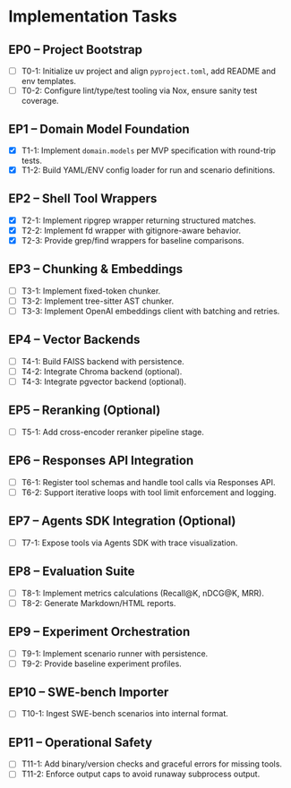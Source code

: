 # Implementation Tasks

## EP0 – Project Bootstrap
- [ ] T0-1: Initialize uv project and align `pyproject.toml`, add README and env templates.
- [ ] T0-2: Configure lint/type/test tooling via Nox, ensure sanity test coverage.

## EP1 – Domain Model Foundation
- [x] T1-1: Implement `domain.models` per MVP specification with round-trip tests.
- [x] T1-2: Build YAML/ENV config loader for run and scenario definitions.

## EP2 – Shell Tool Wrappers
- [x] T2-1: Implement ripgrep wrapper returning structured matches.
- [x] T2-2: Implement fd wrapper with gitignore-aware behavior.
- [x] T2-3: Provide grep/find wrappers for baseline comparisons.

## EP3 – Chunking & Embeddings
- [ ] T3-1: Implement fixed-token chunker.
- [ ] T3-2: Implement tree-sitter AST chunker.
- [ ] T3-3: Implement OpenAI embeddings client with batching and retries.

## EP4 – Vector Backends
- [ ] T4-1: Build FAISS backend with persistence.
- [ ] T4-2: Integrate Chroma backend (optional).
- [ ] T4-3: Integrate pgvector backend (optional).

## EP5 – Reranking (Optional)
- [ ] T5-1: Add cross-encoder reranker pipeline stage.

## EP6 – Responses API Integration
- [ ] T6-1: Register tool schemas and handle tool calls via Responses API.
- [ ] T6-2: Support iterative loops with tool limit enforcement and logging.

## EP7 – Agents SDK Integration (Optional)
- [ ] T7-1: Expose tools via Agents SDK with trace visualization.

## EP8 – Evaluation Suite
- [ ] T8-1: Implement metrics calculations (Recall@K, nDCG@K, MRR).
- [ ] T8-2: Generate Markdown/HTML reports.

## EP9 – Experiment Orchestration
- [ ] T9-1: Implement scenario runner with persistence.
- [ ] T9-2: Provide baseline experiment profiles.

## EP10 – SWE-bench Importer
- [ ] T10-1: Ingest SWE-bench scenarios into internal format.

## EP11 – Operational Safety
- [ ] T11-1: Add binary/version checks and graceful errors for missing tools.
- [ ] T11-2: Enforce output caps to avoid runaway subprocess output.
